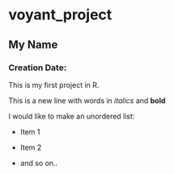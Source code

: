 # voyant_project
## My Name
### Creation Date:

This is my first project in R.

This is a new line with words in *italics* and **bold**

I would like to make an unordered list:

- Item 1

- Item 2

- and so on..



